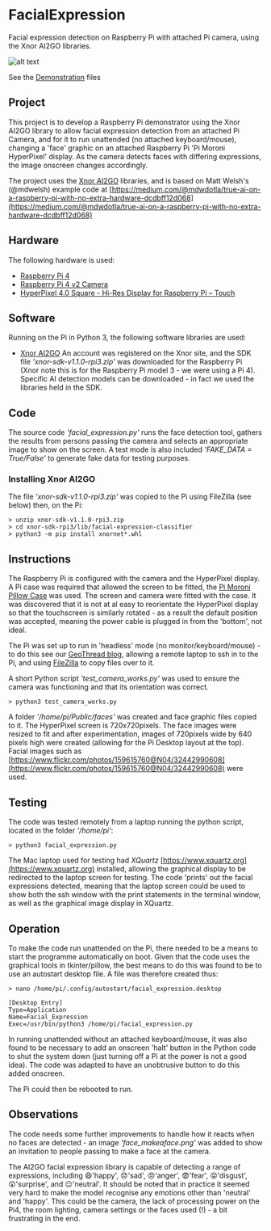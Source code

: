 # FacialExpression
Facial expression detection on Raspberry Pi with attached Pi camera, using the Xnor AI2GO libraries.

![alt text](https://github.com/rendzina/FacialExpression/blob/master/demonstration/HappyFace.gif "Happy face")

See the [Demonstration](https://github.com/rendzina/FacialExpression/tree/master/demonstration) files

## Project
This project is to develop a Raspberry Pi demonstrator using the Xnor AI2GO library to allow facial expression detection from an attached Pi Camera, and for it to run unattended (no attached keyboard/mouse), changing a 'face' graphic on an attached Raspberry Pi 'Pi Moroni HyperPixel' display. As the camera detects faces with differing expressions, the image onscreen changes accordingly.

The project uses the [Xnor AI2GO](https://ai2go.xnor.ai/home/) libraries, and is based on Matt Welsh's (@mdwelsh) example code at [https://medium.com/@mdwdotla/true-ai-on-a-raspberry-pi-with-no-extra-hardware-dcdbff12d068](https://medium.com/@mdwdotla/true-ai-on-a-raspberry-pi-with-no-extra-hardware-dcdbff12d068)

## Hardware
The following hardware is used:
- [Raspberry Pi 4](https://www.raspberrypi.org/products/raspberry-pi-4-model-b/)
- [Raspberry Pi 4 v2 Camera](https://www.raspberrypi.org/products/camera-module-v2/)
- [HyperPixel 4.0 Square - Hi-Res Display for Raspberry Pi – Touch](https://shop.pimoroni.com/products/hyperpixel-4-square?variant=30138251444307)

## Software
Running on the Pi in Python 3, the following software libraries are used:
- [Xnor AI2GO](https://ai2go.xnor.ai/home/)
An account was registered on the Xnor site, and the SDK file *'xnor-sdk-v1.1.0-rpi3.zip'* was downloaded for the Raspberry Pi (Xnor note this is for the Raspberry Pi model 3 - we were using a Pi 4). Specific AI detection models can be downloaded - in fact we used the libraries held in the SDK.

## Code
The source code *'facial_expression.py'* runs the face detection tool, gathers the results from persons passing the camera and selects an appropriate image to show on the screen. A test mode is also included *'FAKE_DATA = True/False'* to generate fake data for testing purposes.
### Installing Xnor AI2GO
The file *'xnor-sdk-v1.1.0-rpi3.zip'* was copied to the Pi using FileZilla (see below) then, on the Pi:
```
> unzip xnor-sdk-v1.1.0-rpi3.zip
> cd xnor-sdk-rpi3/lib/facial-expression-classifier
> python3 -m pip install xnornet*.whl
```

## Instructions
The Raspberry Pi is configured with the camera and the HyperPixel display. A Pi case was required that allowed the screen to be fitted, the [Pi Moroni Pillow Case](https://shop.pimoroni.com/products/pibow-coupe-4?variant=29210100170835) was used. The screen and camera were fitted with the case. It was discovered that it is not at al easy to reorientate the HyperPixel display so that the touchscreen is similarly rotated - as a result the default position was accepted, meaning the power cable is plugged in from the 'bottom', not ideal.

The Pi was set up to run in 'headless' mode (no monitor/keyboard/mouse) - to do this see our [GeoThread blog](http://www.geothread.net/?s=headless), allowing a remote laptop to ssh in to the Pi, and using [FileZilla](https://filezilla-project.org) to copy files over to it.

A short Python script *'test_camera_works.py'* was used to ensure the camera was functioning and that its orientation was correct.
```
> python3 test_camera_works.py
```

A folder *'/home/pi/Public/faces'* was created and face graphic files copied to it. The HyperPixel screen is 720x720pixels. The face images were resized to fit and after experimentation, images of 720pixels wide by 640 pixels high were created (allowing for the Pi Desktop layout at the top). Facial images such as [https://www.flickr.com/photos/159615760@N04/32442990608](https://www.flickr.com/photos/159615760@N04/32442990608) were used.

## Testing
The code was tested remotely from a laptop running the python script, located in the folder *'/home/pi'*:
```
> python3 facial_expression.py
```
The Mac laptop used for testing had *XQuartz* [https://www.xquartz.org](https://www.xquartz.org) installed, allowing the graphical display to be redirected to the laptop screen for testing. The code 'prints' out the facial expressions detected, meaning that the laptop screen could be used to show both the ssh window with the print statements in the terminal window, as well as the graphical image display in XQuartz.

## Operation
To make the code run unattended on the Pi, there needed to be a means to start the programme automatically on boot. Given that the code uses the graphical tools in tkinter/pillow, the best means to do this was found to be to use an autostart desktop file. A file was therefore created thus:
```
> nano /home/pi/.config/autostart/facial_expression.desktop

[Desktop Entry]
Type=Application
Name=Facial_Expression
Exec=/usr/bin/python3 /home/pi/facial_expression.py
```

In running unattended without an attached keyboard/mouse, it was also found to be necessary to add an onscreen 'halt' button in the Python code to shut the system down (just turning off a Pi at the power is not a good idea). The code was adapted to have an unobtrusive button to do this added onscreen.

The Pi could then be rebooted to run.

## Observations
The code needs some further improvements to handle how it reacts when no faces are detected - an image *'face_makeaface.png'* was added to show an invitation to people passing to make a face at the camera.

The AI2GO facial expression library is capable of detecting a range of expressions, including :smile:'happy', :disappointed:'sad', :angry:'anger', :fearful:'fear', :stuck_out_tongue_closed_eyes:'disgust', :astonished:'surprise', and :expressionless:'neutral'. It should be noted that in practice it seemed very hard to make the model recognise any emotions other than 'neutral' and 'happy'. This could be the camera, the lack of processing power on the Pi4, the room lighting, camera settings or the faces used (!) - a bit frustrating in the end.
